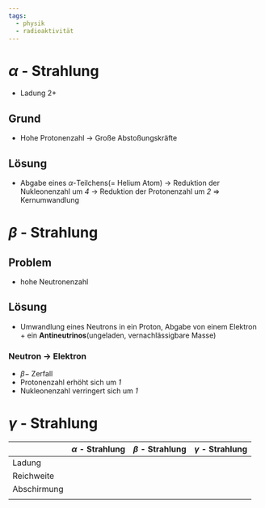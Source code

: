 ```yaml
---
tags:
  - physik
  - radioaktivität
---
```

# $\alpha$ - Strahlung
- Ladung $2+$
## Grund
- Hohe Protonenzahl -> Große Abstoßungskräfte

## Lösung
- Abgabe eines $\alpha$-Teilchens(= Helium Atom)
-> Reduktion der Nukleonenzahl um *4*
-> Reduktion der Protonenzahl um *2*
=> Kernumwandlung

# $\beta$ - Strahlung
## Problem
- hohe Neutronenzahl
## Lösung
- Umwandlung eines Neutrons in ein Proton, Abgabe von einem Elektron + ein **Antineutrinos**(ungeladen, vernachlässigbare Masse)
### Neutron -> Elektron
- $\beta-$ Zerfall
- Protonenzahl erhöht sich um *1*
- Nukleonenzahl verringert sich um *1*


# $\gamma$ - Strahlung

|             | $\alpha$ - Strahlung | $\beta$ - Strahlung | $\gamma$ - Strahlung |
| ----------- | -------------------- | ------------------- | -------------------- |
| Ladung      |                      |                     |                      |
| Reichweite  |                      |                     |                      |
| Abschirmung |                      |                     |                      |
|             |                      |                     |                      |
